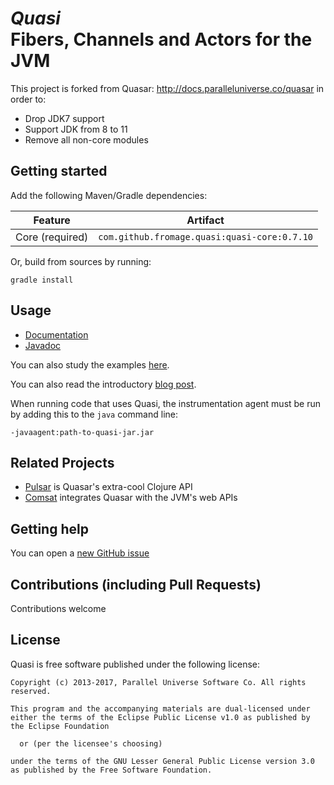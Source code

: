 # *Quasi*<br/>Fibers, Channels and Actors for the JVM

This project is forked from Quasar: http://docs.paralleluniverse.co/quasar in order to:
- Drop JDK7 support
- Support JDK from 8 to 11
- Remove all non-core modules

## Getting started

Add the following Maven/Gradle dependencies:

| Feature          | Artifact
|------------------|------------------
| Core (required)  | `com.github.fromage.quasi:quasi-core:0.7.10`

Or, build from sources by running:

```
gradle install
```

## Usage

* [Documentation](http://docs.paralleluniverse.co/quasar/)
* [Javadoc](http://docs.paralleluniverse.co/quasar/javadoc)

You can also study the examples [here](https://github.com/puniverse/quasar/tree/master/quasar-actors/src/test/java/com/github/fromage/quasi/actors).

You can also read the introductory [blog post](http://blog.paralleluniverse.co/post/49445260575/quasar-pulsar).

When running code that uses Quasi, the instrumentation agent must be run by adding this to the `java` command line:

```
-javaagent:path-to-quasi-jar.jar
```

## Related Projects

* [Pulsar](https://github.com/puniverse/pulsar) is Quasar's extra-cool Clojure API
* [Comsat](https://github.com/puniverse/comsat) integrates Quasar with the JVM's web APIs

## Getting help

You can open a [new GitHub issue](https://github.com/fromage/quasi/issues/new)

## Contributions (including Pull Requests)

Contributions welcome

## License

Quasi is free software published under the following license:

```
Copyright (c) 2013-2017, Parallel Universe Software Co. All rights reserved.

This program and the accompanying materials are dual-licensed under
either the terms of the Eclipse Public License v1.0 as published by
the Eclipse Foundation

  or (per the licensee's choosing)

under the terms of the GNU Lesser General Public License version 3.0
as published by the Free Software Foundation.
```
